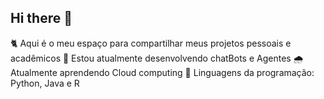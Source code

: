 ## Hi there 👋

<!--
**Fschaitel/Fschaitel** is a ✨ _special_ ✨ repository because its `README.md` (this file) appears on your GitHub profile.

Here are some ideas to get you started:

- 🔭 I’m currently working on ...
- 🌱 I’m currently learning ...
- 👯 I’m looking to collaborate on ...
- 🤔 I’m looking for help with ...
- 💬 Ask me about ...
- 📫 How to reach me: ...
- 😄 Pronouns: ...
- ⚡ Fun fact: ...
🐈😸😺🐙🐁☁️🌨️🌥️🌧️🎭🎮🖥️💻📋📚
-->

🐈 Aqui é o meu espaço para compartilhar meus projetos pessoais e acadêmicos
🤖 Estou atualmente desenvolvendo chatBots e Agentes 
🌧️ Atualmente aprendendo Cloud computing 
🐁 Linguagens da programação: Python, Java e R 
